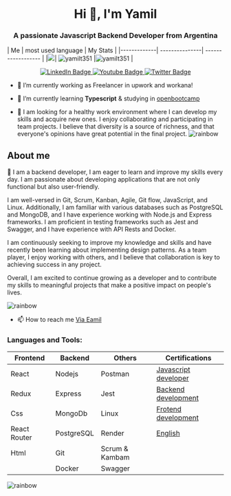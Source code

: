<h1 align="center">Hi 👋, I'm Yamil</h1>
<h3 align="center">A passionate Javascript Backend Developer from Argentina</h3>
<div align="center">
<p align="left">
| Me | most used language  | My Stats        | 
|-------------| ---------------| ------------------ |
|<img src ="https://github.com/yamilt351/yamilt351/assets/88646148/d1c3c1dd-8504-47e3-85fc-79b1216ba53b"/>| <img  src="https://github-readme-stats.vercel.app/api/top-langs?username=yamilt351&show_icons=true&locale=en&layout=compact" alt="yamilt351" /> |<img src="https://github-readme-stats.vercel.app/api?username=yamilt351&show_icons=true&locale=en" alt="yamilt351" />       | 

  </p>
 <div id="badges">
  <a href="your-linkedin-URL">
    <img src="https://img.shields.io/badge/LinkedIn-blue?style=for-the-badge&logo=linkedin&logoColor=white" alt="LinkedIn Badge"/>
  </a>
  <a href="your-youtube-URL">
    <img src="https://img.shields.io/badge/YouTube-red?style=for-the-badge&logo=youtube&logoColor=white" alt="Youtube Badge"/>
  </a>
  <a href="your-twitter-URL">
    <img src="https://img.shields.io/badge/Twitter-blue?style=for-the-badge&logo=twitter&logoColor=white" alt="Twitter Badge"/>
  </a>
</div>
  </div>


- 🔭 I’m currently working as Freelancer in upwork and workana!

- 🌱 I’m currently learning **Typescript** & studying in [openbootcamp](https://campus.open-bootcamp.com/login)

- 🤝 I am looking for a healthy work environment where I can develop my skills and acquire new ones. I enjoy collaborating and participating in team projects. I believe that diversity is a source of richness, and that everyone's opinions have great potential in the final project.
![rainbow](https://github.com/yamilt351/yamilt351/assets/88646148/c92553d4-d47d-4bcb-a505-5e861de4dba6)

## About me 
👋   I am a backend developer, I am eager to learn and improve my skills every day. I am passionate about developing applications that are not only functional but also user-friendly.

I am well-versed in Git, Scrum, Kanban, Agile, Git flow, JavaScript, and Linux. Additionally, I am familiar with various databases such as PostgreSQL and MongoDB, and I have experience working with Node.js and Express frameworks. I am proficient in testing frameworks such as Jest and Swagger, and I have experience with API Rests and Docker.

I am continuously seeking to improve my knowledge and skills and have recently been learning about implementing design patterns. As a team player, I enjoy working with others, and I believe that collaboration is key to achieving success in any project.

Overall, I am excited to continue growing as a developer and to contribute my skills to meaningful projects that make a positive impact on people's lives.

![rainbow](https://github.com/yamilt351/yamilt351/assets/88646148/c92553d4-d47d-4bcb-a505-5e861de4dba6)

- 📫 How to reach me [Via Eamil](mailto:3bl48d8gf@mozmail.com)

<h3 align="left">Languages and Tools:</h3>

| Frontend        | Backend            | Others                        | Certifications              |
| --------------- | ------------------ | ----------------------------- | ----------------------------|
| React           | Nodejs             | Postman                       | [Javascript developer](link)|
| Redux           | Express            | Jest                          | [Backend development](link) |
| Css             | MongoDb            | Linux                         | [Frotend development](link) |
| React Router    | PostgreSQL         | Render                        | [English](link)             |
| Html            | Git                | Scrum & Kambam                |                             |
|                 | Docker             | Swagger                       |                             |

![rainbow](https://github.com/yamilt351/yamilt351/assets/88646148/c92553d4-d47d-4bcb-a505-5e861de4dba6)



